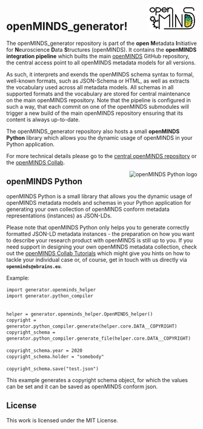 <a href="https://github.com/HumanBrainProject/openMINDS_generator/blob/main/img/light_openMINDS-generator_logo.png">
    <img src="https://github.com/HumanBrainProject/openMINDS_generator/blob/main/img/light_openMINDS-generator_logo.png" alt="openMINDS generator logo" title="openMINDS generator" align="right" height="70" />
</a>

# openMINDS_generator!

The openMINDS_generator repository is part of the **open** **M**etadata **I**nitiative for **N**euroscience **D**ata **S**tructures (openMINDS). It contains the **openMINDS integration pipeline** which builts the main [openMINDS](https://github.com/HumanBrainProject/openMINDS) GitHub repository, the central access point to all openMINDS metadata models for all versions. 

As such, it interprets and exends the openMINDS schema syntax to formal, well-known formats, such as JSON-Schema or HTML, as well as extracts the vocabulary used across all metadata models. All schemas in all supported formats and the vocabulary are stored for central maintenance on the main openMINDS repository. Note that the pipeline is configured in such a way, that each commit on one of the openMINDS submodules will trigger a new build of the main openMINDS repository ensuring that its content is always up-to-date.

The openMINDS_generator repository also hosts a small **openMINDS Python** library which allows you the dynamic usage of openMINDS in your Python application.

For more technical details please go to the [central openMINDS repository](https://github.com/HumanBrainProject/openMINDS) or the [openMINDS Collab](https://wiki.ebrains.eu/bin/view/Collabs/openminds/).

<a href="https://github.com/HumanBrainProject/openMINDS_generator/blob/main/img/light_openMINDS-python_logo.png">
    <img src="https://github.com/HumanBrainProject/openMINDS_generator/blob/main/img/light_openMINDS-python_logo.png" alt="openMINDS Python logo" title="openMINDS Python" align="right" height="50" />
</a>

## openMINDS Python

openMINDS Python is a small library that allows you the dynamic usage of openMINDS metadata models and schemas in your Python application for generating your own collection of openMINDS conform metadata representations (instances) as JSON-LDs.

Please note that openMINDS Python only helps you to generate correctly formatted JSON-LD metadata instances - the preparation on how you want to describe your research product with openMINDS is still up to you. If you need support in designing your own openMINDS metadata collection, check out the [openMINDS Collab Tutorials](https://wiki.ebrains.eu/bin/create/openminds%40ebrains/eu/WebHome?parent=Collabs.openminds.Documentation.Application+details.WebHome) which might give you hints on how to tackle your individual case or, of course, get in touch with us directly via **`openminds@ebrains.eu`**.

Example:

    import generator.openminds_helper
    import generator.python_compiler


    helper = generator.openminds_helper.OpenMINDS_helper()
    copyright = generator.python_compiler.generate(helper.core.DATA__COPYRIGHT)
    copyright_schema = generator.python_compiler.generate_file(helper.core.DATA__COPYRIGHT)

    copyright_schema.year = 2020
    copyright_schema.holder = "somebody"

    copyright_schema.save("test.json")

This example generates a copyright schema object, for which the values can be
set and it can be saved as openMINDS conform json.

## License
This work is licensed under the MIT License.
